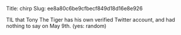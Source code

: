 Title: chirp
Slug: ee8a80c6be9cfbecf849d18d16e8e926

TIL that Tony The Tiger has his own verified Twitter account, and had nothing to say on May 9th. (yes: random)
